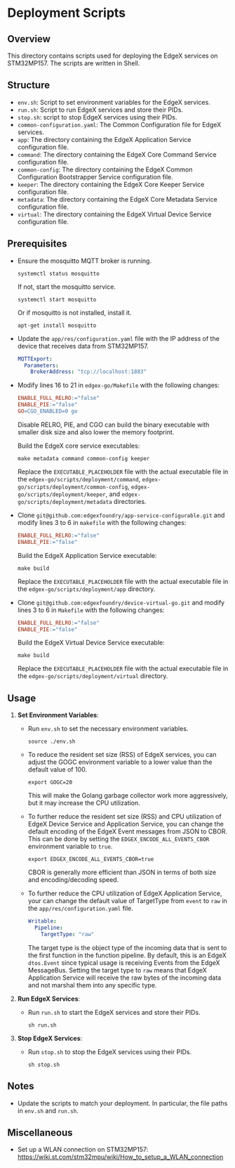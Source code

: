 # Deployment Scripts

## Overview
This directory contains scripts used for deploying the EdgeX services on STM32MP157. The scripts are written in Shell.

## Structure
- `env.sh`: Script to set environment variables for the EdgeX services.
- `run.sh`: Script to run EdgeX services and store their PIDs.
- `stop.sh`: script to stop EdgeX services using their PIDs.
- `common-configuration.yaml`: The Common Configuration file for EdgeX services.
- `app`: The directory containing the EdgeX Application Service configuration file.
- `command`: The directory containing the EdgeX Core Command Service configuration file.
- `common-config`: The directory containing the EdgeX Common Configuration Bootstrapper Service configuration file.
- `keeper`: The directory containing the EdgeX Core Keeper Service configuration file.
- `metadata`: The directory containing the EdgeX Core Metadata Service configuration file.
- `virtual`: The directory containing the EdgeX Virtual Device Service configuration file.

## Prerequisites
- Ensure the mosquitto MQTT broker is running.
  ```shell
  systemctl status mosquitto
  ```
  If not, start the mosquitto service.
  ```shell
  systemctl start mosquitto
  ```
  Or if mosquitto is not installed, install it.
  ```shell
  apt-get install mosquitto
  ```
- Update the `app/res/configuration.yaml` file with the IP address of the device that receives data from STM32MP157.
  ```yaml
  MQTTExport:
    Parameters:
      BrokerAddress: "tcp://localhost:1883"
  ```
- Modify lines 16 to 21 in `edgex-go/Makefile` with the following changes:
  ```makefile
  ENABLE_FULL_RELRO:="false"
  ENABLE_PIE:="false"
  GO=CGO_ENABLED=0 go
  ```
  Disable RELRO, PIE, and CGO can build the binary executable with smaller disk size and also lower the memory footprint.

  Build the EdgeX core service executables:
  ```shell
  make metadata command common-config keeper 
  ```
  Replace the `EXECUTABLE_PLACEHOLDER` file with the actual executable file in the `edgex-go/scripts/deployment/command`, `edgex-go/scripts/deployment/common-config`, `edgex-go/scripts/deployment/keeper`, and `edgex-go/scripts/deployment/metadata` directories.
- Clone `git@github.com:edgexfoundry/app-service-configurable.git` and modify lines 3 to 6 in `makefile` with the following changes:
  ```makefile
  ENABLE_FULL_RELRO:="false"
  ENABLE_PIE:="false"
  ```
  Build the EdgeX Application Service executable:
  ```shell
  make build
  ```
  Replace the `EXECUTABLE_PLACEHOLDER` file with the actual executable file in the `edgex-go/scripts/deployment/app` directory.
- Clone `git@github.com:edgexfoundry/device-virtual-go.git` and modify lines 3 to 6 in `Makefile` with the following changes:
  ```makefile
  ENABLE_FULL_RELRO:="false"
  ENABLE_PIE:="false"
  ```
  Build the EdgeX Virtual Device Service executable:
  ```shell
  make build
  ```
  Replace the `EXECUTABLE_PLACEHOLDER` file with the actual executable file in the `edgex-go/scripts/deployment/virtual` directory.

## Usage

1. **Set Environment Variables**:
    - Run `env.sh` to set the necessary environment variables.
      ```shell
      source ./env.sh
      ```
    - To reduce the resident set size (RSS) of EdgeX services, you can adjust the GOGC environment variable to a lower value than the default value of 100.
      ```shell
      export GOGC=20
      ```
      This will make the Golang garbage collector work more aggressively, but it may increase the CPU utilization.
    - To further reduce the resident set size (RSS) and CPU utilization of EdgeX Device Service and Application Service, you can change the default encoding of the EdgeX Event messages from JSON to CBOR. This can be done by setting the `EDGEX_ENCODE_ALL_EVENTS_CBOR` environment variable to `true`.
      ```shell
      export EDGEX_ENCODE_ALL_EVENTS_CBOR=true
      ```
      CBOR is generally more efficient than JSON in terms of both size and encoding/decoding speed.

    - To further reduce the CPU utilization of EdgeX Application Service, your can change the default value of TargetType from `event` to `raw` in the `app/res/configuration.yaml` file.
      ```yaml
      Writable:
        Pipeline:
          TargetType: "raw"
      ```
      The target type is the object type of the incoming data that is sent to the first function in the function pipeline. By default, this is an EdgeX `dtos.Event` since typical usage is receiving Events from the EdgeX MessageBus.
      Setting the target type to `raw` means that EdgeX Application Service will receive the raw bytes of the incoming data and not marshal them into any specific type.

2. **Run EdgeX Services**:
    - Run `run.sh` to start the EdgeX services and store their PIDs.
      ```shell
      sh run.sh
      ```

3. **Stop EdgeX Services**:
    - Run `stop.sh` to stop the EdgeX services using their PIDs.
      ```shell
      sh stop.sh
      ```

## Notes
- Update the scripts to match your deployment. In particular, the file paths in `env.sh` and `run.sh`.

## Miscellaneous

- Set up a WLAN connection on STM32MP157: https://wiki.st.com/stm32mpu/wiki/How_to_setup_a_WLAN_connection

